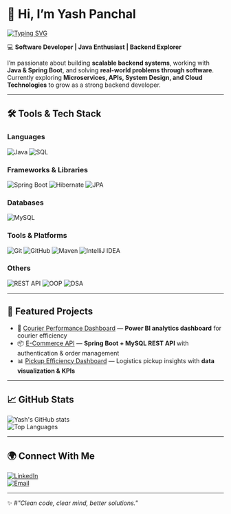 # 👋 Hi, I’m Yash Panchal  

[![Typing SVG](https://readme-typing-svg.herokuapp.com?size=24&color=00F700&lines=Java+Developer;Backend+Engineer;Problem+Solver;Tech+Enthusiast)](https://git.io/typing-svg)

💻 **Software Developer | Java Enthusiast | Backend Explorer**  

I’m passionate about building **scalable backend systems**, working with **Java & Spring Boot**, and solving **real-world problems through software**.  
Currently exploring **Microservices, APIs, System Design, and Cloud Technologies** to grow as a strong backend developer.  

---

## 🛠️ Tools & Tech Stack  

### **Languages**
![Java](https://img.shields.io/badge/Java-ED8B00?style=for-the-badge&logo=java&logoColor=white)
![SQL](https://img.shields.io/badge/SQL-4479A1?style=for-the-badge&logo=mysql&logoColor=white)

### **Frameworks & Libraries**
![Spring Boot](https://img.shields.io/badge/Spring%20Boot-6DB33F?style=for-the-badge&logo=spring&logoColor=white)
![Hibernate](https://img.shields.io/badge/Hibernate-59666C?style=for-the-badge&logo=hibernate&logoColor=white)
![JPA](https://img.shields.io/badge/JPA-FF6F61?style=for-the-badge&logo=java&logoColor=white)

### **Databases**
![MySQL](https://img.shields.io/badge/MySQL-4479A1?style=for-the-badge&logo=mysql&logoColor=white)

### **Tools & Platforms**
![Git](https://img.shields.io/badge/Git-F05032?style=for-the-badge&logo=git&logoColor=white)
![GitHub](https://img.shields.io/badge/GitHub-181717?style=for-the-badge&logo=github&logoColor=white)
![Maven](https://img.shields.io/badge/Maven-C71A36?style=for-the-badge&logo=apachemaven&logoColor=white)
![IntelliJ IDEA](https://img.shields.io/badge/IntelliJ%20IDEA-000000?style=for-the-badge&logo=intellijidea&logoColor=white)

### **Others**
![REST API](https://img.shields.io/badge/REST-000000?style=for-the-badge&logo=rest&logoColor=white)
![OOP](https://img.shields.io/badge/OOP-FF6F61?style=for-the-badge)
![DSA](https://img.shields.io/badge/DSA-008080?style=for-the-badge)

---

## 📂 Featured Projects  

- 🚀 [Courier Performance Dashboard](#) — **Power BI analytics dashboard** for courier efficiency  
- 📦 [E-Commerce API](#) — **Spring Boot + MySQL REST API** with authentication & order management  
- 📊 [Pickup Efficiency Dashboard](#) — Logistics pickup insights with **data visualization & KPIs**  

---

## 📈 GitHub Stats  

![Yash's GitHub stats](https://github-readme-stats.vercel.app/api?username=yashpanchal089&show_icons=true&theme=tokyonight&hide_title=true)  
![Top Languages](https://github-readme-stats.vercel.app/api/top-langs/?username=yashpanchal089&layout=compact&theme=tokyonight&hide_title=true)  

---

## 🌍 Connect With Me  

[![LinkedIn](https://img.shields.io/badge/LinkedIn-0077B5?style=for-the-badge&logo=linkedin&logoColor=white)](https://www.linkedin.com/in/panchalyash2000/)  
[![Email](https://img.shields.io/badge/Email-D14836?style=for-the-badge&logo=gmail&logoColor=white)](mailto:panchalyash089@email.com)  

---

✨ #*"Clean code, clear mind, better solutions."*
